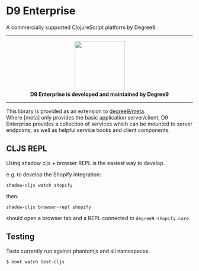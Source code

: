 # D9 Enterprise
A commercially supported ClojureScript platform by Degree9.

---

<p align="center">
  <a href="https://degree9.io" align="center">
    <img width="135" src="http://degree9.io/images/degree9.png">
  </a>
  <br>
  <b>D9 Enterprise is developed and maintained by Degree9</b>
</p>

---

This library is provided as an extension to [degree9/meta](http://github.com/degree9/meta).  
Where [meta] only provides the basic application server/client, D9 Enterprise provides a collection of services which can be mounted to server endpoints, as well as helpful service hooks and client components.

## CLJS REPL

Using shadow cljs + browser REPL is the easiest way to develop.

e.g. to develop the Shopify integration:

`shadow-cljs watch shopify`

then:

`shadow-cljs browser-repl shopify`

should open a browser tab and a REPL connected to `degree9.shopify.core`.

## Testing

Tests currently run against phantomjs and all namespaces.

`$ boot watch test-cljs`
